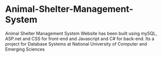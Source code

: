 # Animal-Shelter-Management-System
Animal Shelter Management System Website has been built using mySQL, ASP.net and CSS for front-end and Javascript and C# for back-end. Its a project for Database Systems at National University of Computer and Emerging Sciences
